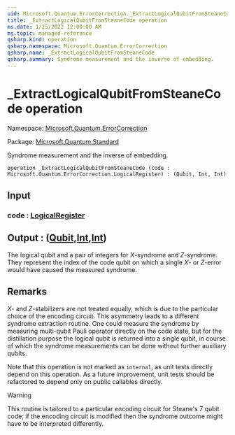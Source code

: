 ```yaml
---
uid: Microsoft.Quantum.ErrorCorrection._ExtractLogicalQubitFromSteaneCode
title: _ExtractLogicalQubitFromSteaneCode operation
ms.date: 1/25/2022 12:00:00 AM
ms.topic: managed-reference
qsharp.kind: operation
qsharp.namespace: Microsoft.Quantum.ErrorCorrection
qsharp.name: _ExtractLogicalQubitFromSteaneCode
qsharp.summary: Syndrome measurement and the inverse of embedding.
---
```


# _ExtractLogicalQubitFromSteaneCode operation

Namespace: [Microsoft.Quantum.ErrorCorrection](xref:Microsoft.Quantum.ErrorCorrection)

Package: [Microsoft.Quantum.Standard](https://nuget.org/packages/Microsoft.Quantum.Standard)


Syndrome measurement and the inverse of embedding.

```qsharp
operation _ExtractLogicalQubitFromSteaneCode (code : Microsoft.Quantum.ErrorCorrection.LogicalRegister) : (Qubit, Int, Int)
```


## Input

### code : [LogicalRegister](xref:Microsoft.Quantum.ErrorCorrection.LogicalRegister)





## Output : ([Qubit](xref:microsoft.quantum.qsharp.valueliterals#qubit-literals),[Int](xref:microsoft.quantum.qsharp.valueliterals#int-literals),[Int](xref:microsoft.quantum.qsharp.valueliterals#int-literals))

The logical qubit and a pair of integers for $X$-syndrome and $Z$-syndrome.They represent the index of the code qubit on which a single $X$- or $Z$-errorwould have caused the measured syndrome.

## Remarks

$X$- and $Z$-stabilizers are not treated equally,which is due to the particular choice of the encoding circuit.This asymmetry leads to a different syndrome extraction routine.One could measure the syndrome by measuring multi-qubit Pauli operatordirectly on the code state, but for the distillation purposethe logical qubit is returned into a single qubit,in course of which the syndrome measurements can be done without furtherauxiliary qubits.Note that this operation is not marked as `internal`, as unit testsdirectly depend on this operation. As a future improvement, unit testsshould be refactored to depend only on public callables directly.> [!WARNING]> This routine is tailored> to a particular encoding circuit for Steane's 7 qubit code;> if the encoding circuit is modified then the syndrome outcome> might have to be interpreted differently.